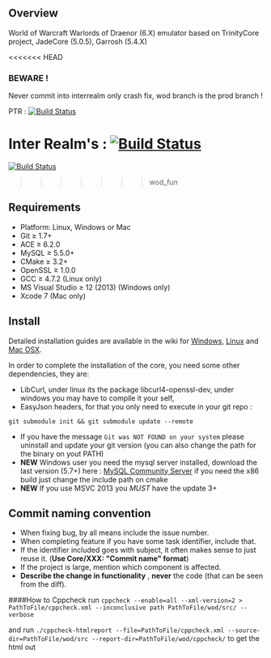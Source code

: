 ## Overview
World of Warcraft Warlords of Draenor (6.X) emulator based on TrinityCore project, JadeCore (5.0.5), Garrosh (5.4.X)

<<<<<<< HEAD
### BEWARE ! 
Never commit into interrealm only crash fix, wod branch is the prod branch !

PTR : [![Build Status](https://magnum.travis-ci.com/MilleniumStudio/Garrosh.svg?token=hZCHjLbvZpL1EZh3apwD&branch=wod_ptr)](https://magnum.travis-ci.com/MilleniumStudio/Garrosh)

Inter Realm's : [![Build Status](https://travis-ci.com/MilleniumStudio/Garrosh.svg?token=hZCHjLbvZpL1EZh3apwD&branch=interrealm)](https://travis-ci.com/MilleniumStudio/Garrosh)
=======
[![Build Status](https://drone.firestorm-servers.com/api/badges/MilleniumStudio/wod/status.svg)](https://drone.firestorm-servers.com/MilleniumStudio/wod)
>>>>>>> wod_fun

## Requirements

+ Platform: Linux, Windows or Mac
+ Git ≥ 1.7+
+ ACE ≥ 6.2.0
+ MySQL ≥ 5.5.0+
+ CMake ≥ 3.2+
+ OpenSSL ≥ 1.0.0
+ GCC ≥ 4.7.2 (Linux only)
+ MS Visual Studio ≥ 12 (2013) (Windows only)
+ Xcode 7 (Mac only)


## Install

Detailed installation guides are available in the wiki for
[Windows](http://collab.kpsn.org/display/tc/Win),
[Linux](http://collab.kpsn.org/display/tc/Linux) and
[Mac OSX](http://collab.kpsn.org/display/tc/Mac).

In order to complete the installation of the core, you need some other dependencies, they are:
- LibCurl, under linux its the package libcurl4-openssl-dev, under windows you may have to compile it your self,
- EasyJson headers, for that you only need to execute in your git repo :

```
git submodule init && git submodule update --remote
```

- If you have the message `Git was NOT FOUND on your system` please uninstall and update your git version (you can also change the path for the binary on yout PATH)
- **NEW** Windows user you need the mysql server installed, download the last version (5.7+) here : [MySQL Community Server](http://dev.mysql.com/downloads/mysql/) if you need the x86 build just change the include path on cmake
- **NEW** If you use MSVC 2013 you *MUST* have the update 3+

## Commit naming convention
- When fixing bug, by all means include the issue number.
- When completing feature if you have some task identifier, include that.
- If the identifier included goes with subject, it often makes sense to just reuse it. (**Use Core/XXX: "Commit name" format**)
- If the project is large, mention which component is affected.
- **Describe the change in functionality** , **never** the code (that can be seen from the diff).

####How to Cppcheck
run ```cppcheck --enable=all --xml-version=2 > PathToFile/cppcheck.xml --inconclusive path PathToFile/wod/src/ --verbose```

and run ```./cppcheck-htmlreport --file=PathToFile/cppcheck.xml --source-dir=PathToFile/wod/src --report-dir=PathToFile/wod/cppcheck/``` to get the html out
